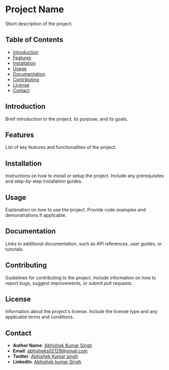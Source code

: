 


# Project Name

Short description of the project.

## Table of Contents

- [Introduction](#introduction)
- [Features](#features)
- [Installation](#installation)
- [Usage](#usage)
- [Documentation](#documentation)
- [Contributing](#contributing)
- [License](#license)
- [Contact](#contact)

## Introduction

Brief introduction to the project, its purpose, and its goals.

## Features

List of key features and functionalities of the project.

## Installation

Instructions on how to install or setup the project. Include any prerequisites and step-by-step installation guides.

## Usage

Explanation on how to use the project. Provide code examples and demonstrations if applicable.

## Documentation

Links to additional documentation, such as API references, user guides, or tutorials.

## Contributing

Guidelines for contributing to the project. Include information on how to report bugs, suggest improvements, or submit pull requests.

## License

Information about the project's license. Include the license type and any applicable terms and conditions.

## Contact

- **Author Name**: [Abhishek Kumar Singh](https://github.com/abhishek02122002)
- **Email**: abhisheks02129@gmail.com
- **Twitter**: [Abhishek Kumar singh](https://twitter.com/SLNTBY4)
- **LinkedIn**: [Abhishek kumar Singh](https://www.linkedin.com/in/abhishekkumarsingh17/)


